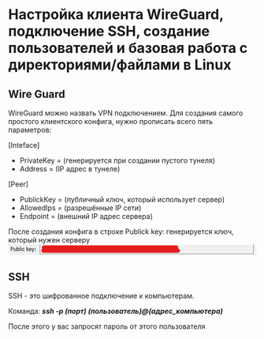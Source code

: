 # Настройка клиента WireGuard, подключение SSH, создание пользователей и базовая работа с директориями/файлами в Linux
## Wire Guard
WireGuard можно назвать VPN подключением. Для создания самого простого клиентского конфига, нужно прописать всего пять параметров:

[Inteface]
+ PrivateKey = (генерируется при создании пустого тунеля)
+ Address = (IP адрес в тунеле)

[Peer]
- PublickKey = (публичный ключ, который использует сервер)
- AllowedIps = (разрешённые IP сети)
- Endpoint = (внешний IP адрес сервера)

После создания конфига в строке Publick key: генерируется ключ, который нужен серверу ![alt text](https://github.com/Alexey3124/Work/blob/main/%D0%9B%D0%B0%D0%B1%D0%BE%D1%80%D0%B0%D1%82%D0%BE%D1%80%D0%BA%D0%B0%204/Public%20key.png)
## SSH
SSH - это шифрованное подключение к компьютерам.

Команда: ***ssh -p (порт) (пользователь)@(адрес_компьютера)***

После этого у вас запросят пароль от этого пользователя
##
